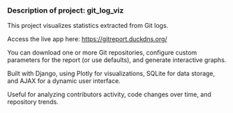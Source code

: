 ### Description of project: git_log_viz

This project visualizes statistics extracted from Git logs.

Access the live app here: https://gitreport.duckdns.org/

You can download one or more Git repositories, configure custom parameters for the report (or use defaults), and generate interactive graphs.

Built with Django, using Plotly for visualizations, SQLite for data storage, and AJAX for a dynamic user interface.

Useful for analyzing contributors activity, code changes over time, and repository trends.



